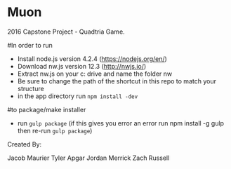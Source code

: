 # Muon
2016 Capstone Project - Quadtria Game.

#In order to run
- Install node.js version 4.2.4 (https://nodejs.org/en/)
- Download nw.js version 12.3 (http://nwjs.io/)
- Extract nw.js on your c: drive and name the folder nw
- Be sure to change the path of the shortcut in this repo to match your structure
- in the app directory run `npm install -dev`

#to package/make installer
- run `gulp package` (if this gives you error an error run npm install -g gulp then re-run `gulp package`)

Created By:

Jacob Maurier
Tyler Apgar
Jordan Merrick
Zach Russell